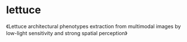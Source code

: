 # lettuce
《Lettuce architectural phenotypes extraction from multimodal images by low-light sensitivity and strong spatial perception》
